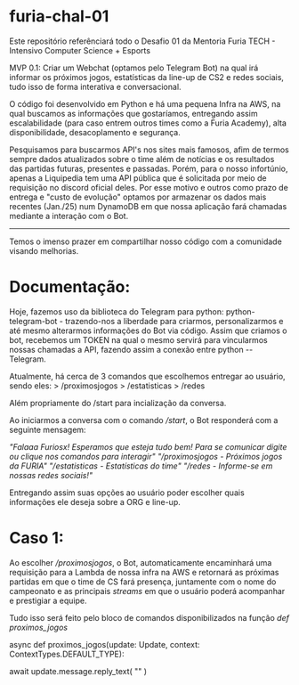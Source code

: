 # furia-chal-01

Este repositório referênciará todo o Desafio 01 da Mentoria Furia TECH - Intensivo Computer Science + Esports

MVP 0.1:
  Criar um Webchat (optamos pelo Telegram Bot) na qual irá informar os próximos jogos, estatísticas da line-up de CS2 e redes sociais, tudo isso de forma interativa e conversacional.

O código foi desenvolvido em Python e há uma pequena Infra na AWS, na qual buscamos as  informações que gostaríamos, entregando assim escalabilidade (para caso entrem outros times como a Furia Academy), alta disponibilidade, desacoplamento e segurança.

Pesquisamos para buscarmos API's nos sites mais famosos, afim de termos sempre dados atualizados sobre o time além de notícias e os resultados das partidas futuras, presentes e passadas. Porém, para o nosso infortúnio, apenas a Liquipedia tem uma API pública que é solicitada por meio de requisição no discord oficial deles. Por esse motivo e outros como prazo de entrega e "custo de evolução" optamos por armazenar os dados mais recentes (Jan./25) num DynamoDB em que nossa aplicação fará chamadas mediante a interação com o Bot.

----------------------------------------------------------------------------------------------------------------------------------

Temos o imenso prazer em compartilhar nosso código com a comunidade visando melhorias. 

# Documentação:

Hoje, fazemos uso da biblioteca do Telegram para python: python-telegram-bot - trazendo-nos a liberdade para criarmos, personalizarmos e até mesmo alterarmos informações do Bot via código. Assim que criamos o bot, recebemos um TOKEN na qual o mesmo servirá para vincularmos nossas chamadas a API, fazendo assim a conexão entre python -- Telegram.

Atualmente, há cerca de 3 comandos que escolhemos entregar ao usuário, sendo eles: 
    > /proximosjogos
    > /estatisticas
    > /redes
    
Além propriamente do /start para incialização da conversa.

Ao iniciarmos a conversa com o comando */start*, o Bot responderá com a seguinte mensagem:

*"Falaaa Furiosx! Esperamos que esteja tudo bem! Para se comunicar digite ou clique nos comandos para interagir"
        "/proximosjogos - Próximos jogos da FURIA"
        "/estatisticas - Estatísticas do time"
        "/redes - Informe-se em nossas redes sociais!"*

Entregando assim suas opções ao usuário poder escolher quais informações ele deseja sobre a ORG e line-up.

# Caso 1:
Ao escolher */proximosjogos*, o Bot, automaticamente encaminhará uma requisição para a Lambda de nossa infra na AWS e retornará as próximas partidas em que o time de CS fará presença, juntamente com o nome do campeonato e as principais *streams* em que o usuário poderá acompanhar e prestigiar a equipe.

Tudo isso será feito pelo bloco de comandos disponibilizados na função *def proximos_jogos*

async def proximos_jogos(update: Update, context: ContextTypes.DEFAULT_TYPE):

  await update.message.reply_text(
      ""
  )
